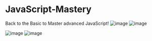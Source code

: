# JavaScript-Mastery
Back to the Basic to Master advanced JavaScript!
![image](https://github.com/user-attachments/assets/4679827a-e009-4c15-8dfe-d886e392cc6b)
![image](https://github.com/user-attachments/assets/6fce5fee-d68e-47f8-971c-c0b459e59a8a)

![image](https://github.com/user-attachments/assets/ddd08dd2-c155-4230-897c-f46966d8cbb7)
![image](https://github.com/user-attachments/assets/4260236c-f5a6-45d6-a245-81e14cfef2fd)
